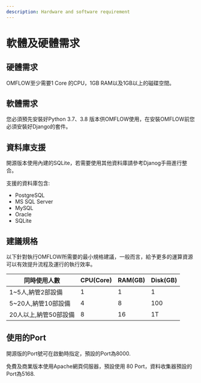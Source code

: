 ```yaml
---
description: Hardware and software requirement
---
```


# 軟體及硬體需求

## 硬體需求

OMFLOW至少需要1 Core 的CPU，1GB RAM以及1GB以上的磁碟空間。

## 軟體需求

您必須預先安裝好Python 3.7、3.8 版本供OMFLOW使用，在安裝OMFLOW前您必須安裝好Django的套件。

## 資料庫支援

開源版本使用內建的SQLite，若需要使用其他資料庫請參考Djanog手冊進行整合。

支援的資料庫包含:

* PostgreSQL
* MS SQL Server
* MySQL
* Oracle
* SQLite

## 建議規格

以下針對執行OMFLOW所需要的最小規格建議，一般而言，給予更多的運算資源可以有效提升流程及運行的執行效率。

| 同時使用人數         | CPU(Core) | RAM(GB) | Disk(GB) |
| -------------- | --------- | ------- | -------- |
| 1\~5人,納管2部設備   | 1         | 1       | 1        |
| 5\~20人,納管10部設備 | 4         | 8       | 100      |
| 20人以上,納管50部設備  | 8         | 16      | 1T       |

## 使用的Port

開源版的Port號可在啟動時指定，預設的Port為8000.

免費及商業版本使用Apache網頁伺服器，預設使用 80 Port，資料收集器預設的Port為5168.

##

